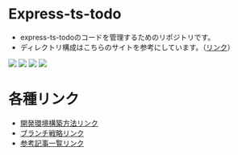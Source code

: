 # Express-ts-todo

- express-ts-todoのコードを管理するためのリポジトリです。
- ディレクトリ構成はこちらのサイトを参考にしています。（[リンク](https://blog.logrocket.com/organizing-express-js-project-structure-better-productivity/)）

![](https://img.shields.io/badge/-Node.js_v18.12.1-233056?logo=Node.js)
![](https://img.shields.io/badge/-TypeScript_v4.9.4-ffffff?logo=TypeScript)
![](https://img.shields.io/badge/-Express.js_v4.18.2-000000?logo=Express)
![](https://img.shields.io/badge/-Docker-003f8c?logo=Docker)

# 各種リンク
- [開発環境構築方法リンク](https://github.com/Naoya-abe/express-ts-todo/blob/main/docs/BuildDevEnvironment.md)
- [ブランチ戦略リンク](https://github.com/Naoya-abe/express-ts-todo/blob/main/docs/BranchStrategy.md)
- [参考記事一覧リンク](https://github.com/Naoya-abe/express-ts-todo/blob/main/docs/References.md)
